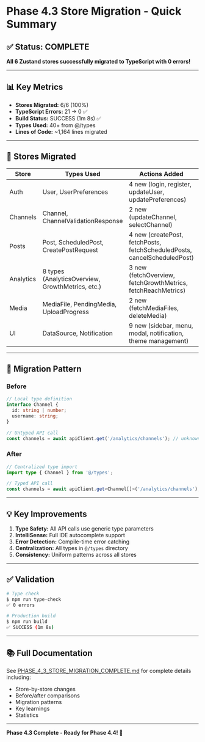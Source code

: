 # Phase 4.3 Store Migration - Quick Summary

## ✅ Status: COMPLETE

**All 6 Zustand stores successfully migrated to TypeScript with 0 errors!**

---

## 📊 Key Metrics

- **Stores Migrated:** 6/6 (100%)
- **TypeScript Errors:** 21 → 0 ✅
- **Build Status:** SUCCESS (1m 8s) ✅
- **Types Used:** 40+ from @/types
- **Lines of Code:** ~1,164 lines migrated

---

## 🎯 Stores Migrated

| Store | Types Used | Actions Added | Status |
|-------|------------|---------------|--------|
| Auth | User, UserPreferences | 4 new (login, register, updateUser, updatePreferences) | ✅ |
| Channels | Channel, ChannelValidationResponse | 2 new (updateChannel, selectChannel) | ✅ |
| Posts | Post, ScheduledPost, CreatePostRequest | 4 new (createPost, fetchPosts, fetchScheduledPosts, cancelScheduledPost) | ✅ |
| Analytics | 8 types (AnalyticsOverview, GrowthMetrics, etc.) | 3 new (fetchOverview, fetchGrowthMetrics, fetchReachMetrics) | ✅ |
| Media | MediaFile, PendingMedia, UploadProgress | 2 new (fetchMediaFiles, deleteMedia) | ✅ |
| UI | DataSource, Notification | 9 new (sidebar, menu, modal, notification, theme management) | ✅ |

---

## 🔄 Migration Pattern

### Before
```typescript
// Local type definition
interface Channel {
  id: string | number;
  username: string;
}

// Untyped API call
const channels = await apiClient.get('/analytics/channels'); // unknown
```

### After
```typescript
// Centralized type import
import type { Channel } from '@/types';

// Typed API call
const channels = await apiClient.get<Channel[]>('/analytics/channels'); // Channel[]
```

---

## 💡 Key Improvements

1. **Type Safety:** All API calls use generic type parameters
2. **IntelliSense:** Full IDE autocomplete support
3. **Error Detection:** Compile-time error catching
4. **Centralization:** All types in `@/types` directory
5. **Consistency:** Uniform patterns across all stores

---

## ✅ Validation

```bash
# Type check
$ npm run type-check
✅ 0 errors

# Production build
$ npm run build
✅ SUCCESS (1m 8s)
```

---

## 📚 Full Documentation

See [PHASE_4_3_STORE_MIGRATION_COMPLETE.md](./PHASE_4_3_STORE_MIGRATION_COMPLETE.md) for complete details including:
- Store-by-store changes
- Before/after comparisons
- Migration patterns
- Key learnings
- Statistics

---

**Phase 4.3 Complete - Ready for Phase 4.4! 🚀**
